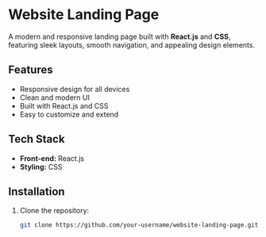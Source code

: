 # Website Landing Page

A modern and responsive landing page built with **React.js** and **CSS**, featuring sleek layouts, smooth navigation, and appealing design elements.

## Features
- Responsive design for all devices
- Clean and modern UI
- Built with React.js and CSS
- Easy to customize and extend

## Tech Stack
- **Front-end:** React.js  
- **Styling:** CSS  

## Installation

1. Clone the repository:
   ```bash
   git clone https://github.com/your-username/website-landing-page.git
